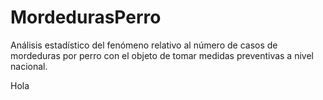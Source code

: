 # MordedurasPerro
Análisis estadístico del fenómeno relativo al número de casos de mordeduras por perro con el objeto de tomar medidas preventivas a nivel nacional.

Hola